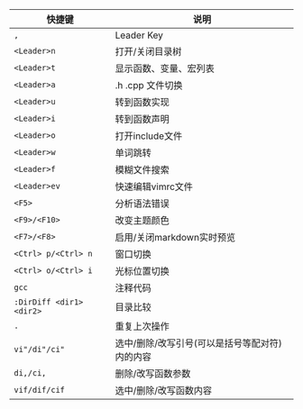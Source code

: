 | 快捷键                   | 说明                                           |
| -------                  | -----                                          |
| `,`                      | Leader Key                                     |
| `<Leader>n`              | 打开/关闭目录树                                |
| `<Leader>t`              | 显示函数、变量、宏列表                         |
| `<Leader>a`              | .h .cpp 文件切换                               |
| `<Leader>u`              | 转到函数实现                                   |
| `<Leader>i`              | 转到函数声明                                   |
| `<Leader>o`              | 打开include文件                                |
| `<Leader>w`              | 单词跳转                                       |
| `<Leader>f`              | 模糊文件搜索                                   |
| `<Leader>ev`             | 快速编辑vimrc文件                              |
| `<F5>`                   | 分析语法错误                                   |
| `<F9>/<F10>`             | 改变主题颜色                                   |
| `<F7>/<F8>`              | 启用/关闭markdown实时预览                      |
| `<Ctrl> p/<Ctrl> n`      | 窗口切换                                       |
| `<Ctrl> o/<Ctrl> i`      | 光标位置切换                                   |
| `gcc`                    | 注释代码                                       |
| `:DirDiff <dir1> <dir2>` | 目录比较                                       |
| `.`                      | 重复上次操作                                   |
| `vi"/di"/ci"`            | 选中/删除/改写引号(可以是括号等配对符)内的内容 |
| `di,/ci,`                | 删除/改写函数参数                              |
| `vif/dif/cif`            | 选中/删除/改写函数内容                         |
